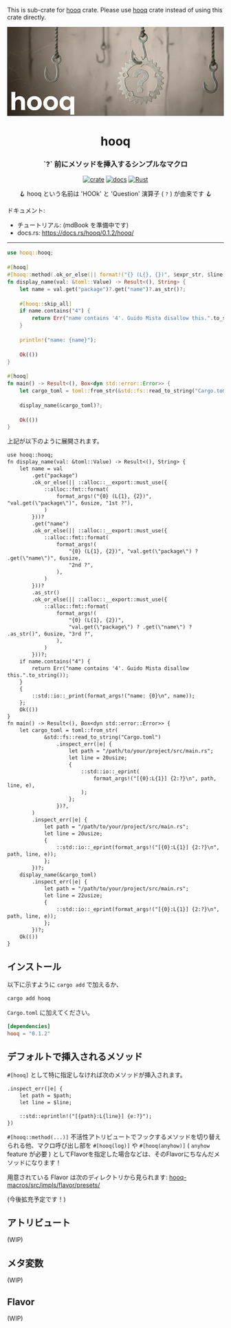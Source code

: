 This is sub-crate for [hooq](../hooq) crate. Please use [hooq](../hooq) crate instead of using this crate directly.

<div align="center">
<a href="https://docs.rs/hooq/0.1.2/hooq/" target="_blank">
<img src="https://raw.githubusercontent.com/anotherhollow1125/hooq/refs/heads/main/assets/hooq_eye_catch3.png" />
</a>
<h1>hooq</h1>

<h3>`?` 前にメソッドを挿入するシンプルなマクロ</h3>

[![crate](https://img.shields.io/crates/v/hooq)](https://crates.io/crates/hooq)
[![docs](https://img.shields.io/docsrs/hooq/0.1.2)](https://docs.rs/hooq/0.1.2/hooq/)
[![Rust](https://github.com/anotherhollow1125/hooq/actions/workflows/rust.yml/badge.svg)](https://github.com/anotherhollow1125/hooq/actions/workflows/rust.yml)

🪝 hooq という名前は 'HOOk' と 'Question' 演算子 ( `?` ) が由来です 🪝

</div>

ドキュメント:
- チュートリアル: (mdBook を準備中です)
- docs.rs: <https://docs.rs/hooq/0.1.2/hooq/>

<hr />

```rust
use hooq::hooq;

#[hooq]
#[hooq::method(.ok_or_else(|| format!("{} (L{}, {})", $expr_str, $line, $nth)))]
fn display_name(val: &toml::Value) -> Result<(), String> {
    let name = val.get("package")?.get("name")?.as_str()?;

    #[hooq::skip_all]
    if name.contains("4") {
        return Err("name contains '4'. Guido Mista disallow this.".to_string());
    }

    println!("name: {name}");

    Ok(())
}

#[hooq]
fn main() -> Result<(), Box<dyn std::error::Error>> {
    let cargo_toml = toml::from_str(&std::fs::read_to_string("Cargo.toml")?)?;

    display_name(&cargo_toml)?;

    Ok(())
}
```

上記が以下のように展開されます。

```ignore
use hooq::hooq;
fn display_name(val: &toml::Value) -> Result<(), String> {
    let name = val
        .get("package")
        .ok_or_else(|| ::alloc::__export::must_use({
            ::alloc::fmt::format(
                format_args!("{0} (L{1}, {2})", "val.get(\"package\")", 6usize, "1st ?"),
            )
        }))?
        .get("name")
        .ok_or_else(|| ::alloc::__export::must_use({
            ::alloc::fmt::format(
                format_args!(
                    "{0} (L{1}, {2})", "val.get(\"package\") ? .get(\"name\")", 6usize,
                    "2nd ?",
                ),
            )
        }))?
        .as_str()
        .ok_or_else(|| ::alloc::__export::must_use({
            ::alloc::fmt::format(
                format_args!(
                    "{0} (L{1}, {2})",
                    "val.get(\"package\") ? .get(\"name\") ? .as_str()", 6usize, "3rd ?",
                ),
            )
        }))?;
    if name.contains("4") {
        return Err("name contains '4'. Guido Mista disallow this.".to_string());
    }
    {
        ::std::io::_print(format_args!("name: {0}\n", name));
    };
    Ok(())
}
fn main() -> Result<(), Box<dyn std::error::Error>> {
    let cargo_toml = toml::from_str(
            &std::fs::read_to_string("Cargo.toml")
                .inspect_err(|e| {
                    let path = "/path/to/your/project/src/main.rs";
                    let line = 20usize;
                    {
                        ::std::io::_eprint(
                            format_args!("[{0}:L{1}] {2:?}\n", path, line, e),
                        );
                    };
                })?,
        )
        .inspect_err(|e| {
            let path = "/path/to/your/project/src/main.rs";
            let line = 20usize;
            {
                ::std::io::_eprint(format_args!("[{0}:L{1}] {2:?}\n", path, line, e));
            };
        })?;
    display_name(&cargo_toml)
        .inspect_err(|e| {
            let path = "/path/to/your/project/src/main.rs";
            let line = 22usize;
            {
                ::std::io::_eprint(format_args!("[{0}:L{1}] {2:?}\n", path, line, e));
            };
        })?;
    Ok(())
}
```

## インストール

以下に示すように `cargo add` で加えるか、

```bash
cargo add hooq
```

`Cargo.toml` に加えてください。

```toml
[dependencies]
hooq = "0.1.2"
```

## デフォルトで挿入されるメソッド

`#[hooq]` として特に指定しなければ次のメソッドが挿入されます。

```ignore
.inspect_err(|e| {
    let path = $path;
    let line = $line;

    ::std::eprintln!("[{path}:L{line}] {e:?}");
})
```

`#[hooq::method(...)]` 不活性アトリビュートでフックするメソッドを切り替えられる他、マクロ呼び出し部を `#[hooq(log)]` や `#[hooq(anyhow)]` ( `anyhow` feature が必要 ) としてFlavorを指定した場合などは、そのFlavorにちなんだメソッドになります！

用意されている Flavor は次のディレクトリから見られます: [hooq-macros/src/impls/flavor/presets/](https://github.com/anotherhollow1125/hooq/tree/main/hooq-macros/src/impls/flavor/presets)

(今後拡充予定です！)

## アトリビュート

(WIP)

## メタ変数

(WIP)

## Flavor

(WIP)
